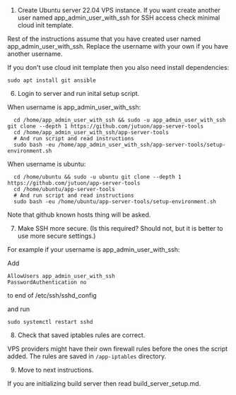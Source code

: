 
1. Create Ubuntu server 22.04 VPS instance. If you want create another user
named app_admin_user_with_ssh for SSH access check minimal cloud init template.

Rest of the instructions assume that you have created user named
app_admin_user_with_ssh. Replace the username with your own if you have another
username.

If you don't use cloud init template then you also need install dependencies:

```
sudo apt install git ansible
```

6. Login to server and run inital setup script.

When username is app_admin_user_with_ssh:
```
  cd /home/app_admin_user_with_ssh && sudo -u app_admin_user_with_ssh git clone --depth 1 https://github.com/jutuon/app-server-tools
  cd /home/app_admin_user_with_ssh/app-server-tools
  # And run script and read instructions
  sudo bash -eu /home/app_admin_user_with_ssh/app-server-tools/setup-environment.sh
```

When username is ubuntu:
```
  cd /home/ubuntu && sudo -u ubuntu git clone --depth 1 https://github.com/jutuon/app-server-tools
  cd /home/ubuntu/app-server-tools
  # And run script and read instructions
  sudo bash -eu /home/ubuntu/app-server-tools/setup-environment.sh
```

Note that github known hosts thing will be asked.

7. Make SSH more secure. (Is this required? Should not, but it is better to use
more secure settings.)

For example if your username is app_admin_user_with_ssh:

Add

```
AllowUsers app_admin_user_with_ssh
PasswordAuthentication no
```

to end of /etc/ssh/sshd_config

and run

```
sudo systemctl restart sshd
```

8. Check that saved iptables rules are correct.

VPS providers might have their own firewall rules before the ones the script
added. The rules are saved in `/app-iptables` directory.

9. Move to next instructions.

If you are initializing build server then read build_server_setup.md.

